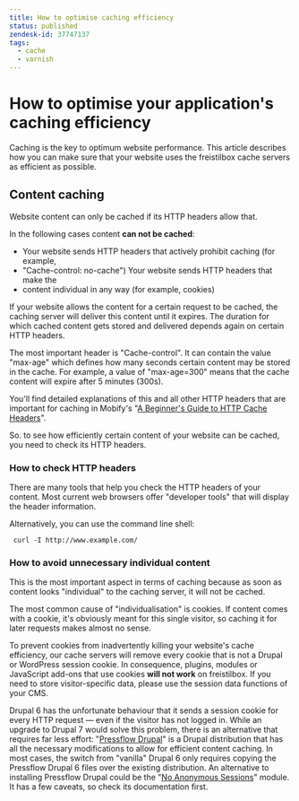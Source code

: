 ```yaml
---
title: How to optimise caching efficiency
status: published
zendesk-id: 37747137
tags:
  - cache
  - varnish
---
```


# How to optimise your application's caching efficiency

Caching is the key to optimum website performance. This article describes how
you can make sure that your website uses the freistilbox cache servers as
efficient as possible.

## Content caching

Website content can only be cached if its HTTP headers allow that.

In the following cases content **can not be cached**:

* Your website sends HTTP headers that actively prohibit caching (for example,
* "Cache-control: no-cache") Your website sends HTTP headers that make the
* content individual in any way (for example, cookies)

If your website allows the content for a certain request to be cached, the
caching server will deliver this content until it expires. The duration for
which cached content gets stored and delivered depends again on certain HTTP
headers.

The most important header is "Cache-control". It can contain the value "max-age"
which defines how many seconds certain content may be stored in the cache. For
example, a value of "max-age=300" means that the cache content will expire after
5 minutes (300s).

You'll find detailed explanations of this and all other HTTP headers that are
important for caching in Mobify's "[A Beginner's Guide to HTTP Cache
Headers](http://www.mobify.com/blog/beginners-guide-to-http-cache-headers/ "A
Beginner's Guide to HTTP Cache Headers")".

So. to see how efficiently certain content of your website can be cached, you
need to check its HTTP headers.

### How to check HTTP headers

There are many tools that help you check the HTTP headers of your content. Most
current web browsers offer "developer tools" that will display the header
information.

Alternatively, you can use the command line shell:

     curl -I http://www.example.com/

### How to avoid unnecessary individual content

This is the most important aspect in terms of caching because as soon as content
looks "individual" to the caching server, it will not be cached.

The most common cause of "individualisation" is cookies. If content comes with a
cookie, it's obviously meant for this single visitor, so caching it for later
requests makes almost no sense.

To prevent cookies from inadvertently killing your website's cache efficiency,
our cache servers will remove every cookie that is not a Drupal or WordPress
session cookie. In consequence, plugins, modules or JavaScript add-ons that use
cookies **will not work** on freistilbox. If you need to store visitor-specific
data, please use the session data functions of your CMS.

Drupal 6 has the unfortunate behaviour that it sends a session cookie for every
HTTP request — even if the visitor has not logged in. While an upgrade to Drupal
7 would solve this problem, there is an alternative that requires far less
effort: "[Pressflow Drupal](http://pressflow.org/ "Pressflow | Enhanced
performance and scalability for Drupal")" is a Drupal distribution that has all
the necessary modifications to allow for efficient content caching. In most
cases, the switch from "vanilla" Drupal 6 only requires copying the Pressflow
Drupal 6 files over the existing distribution. An alternative to installing
Pressflow Drupal could be the "[No Anonymous
Sessions](https://drupal.org/project/no_anon)" module. It has a few caveats, so
check its documentation first.
